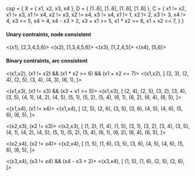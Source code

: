 csp = {
  X = { x1, x2, x3, x4 },
  D = { [1..6], [1..6], [1..6], [1..6] },
  C = {
    x1 != x2,
    x1 != x3,
    x1 != x4,
    x2 != x3,
    x2 != x4,
    x3 != x4,
    x1 != 1,
    x2 != 2,
    x3 != 3,
    x4 != 4,
    x3 <= 5,
    x4 > 4,
    x4 - x3 > 2,
    x3 + x1 >= 5,
    x1 * x2 >= 6,
    x1 + x2 <= 7,
  }
}

#### Unary contraints, node consistent
<(x1), [2,3,4,5,6]>
<(x2), [1,3,4,5,6]>
<(x3), [1,2,4,5]>
<(x4), [5,6]>

#### Binary contraints, arc consistent
<(x1,x2), (x1 != x2) && (x1 * x2 >= 6) && (x1 + x2 <= 7)>
<(x1,x2), [
  (2, 3),
  (2, 4),
  (2, 5),
  (3, 4),
  (4, 3),
  (6, 1),
]>

<(x1,x3), (x1 != x3) && (x3 + x1 >= 5)>
<(x1,x3), [
  (2, 4),
  (2, 5),
  (3, 2),
  (3, 4),
  (3, 5),
  (4, 1),
  (4, 2),
  (4, 5),
  (5, 1),
  (5, 2),
  (5, 4),
  (6, 1),
  (6, 2),
  (6, 4),
  (6, 5),
]>

<(x1,x4), (x1 != x4)>
<(x1,x4), [
  (2, 5),
  (2, 6),
  (3, 5),
  (3, 6),
  (4, 5),
  (4, 6),
  (5, 6),
  (6, 5),
]>

<(x2,x3), (x2 != x3)>
<(x2,x3), [
  (1, 2),
  (1, 4),
  (1, 5),
  (3, 1),
  (3, 2),
  (3, 4),
  (3, 5),
  (4, 1),
  (4, 2),
  (4, 5),
  (5, 1),
  (5, 2),
  (5, 4),
  (6, 1),
  (6, 2),
  (6, 4),
  (6, 5),
]>

<(x2,x4), (x2 != x4)>
<(x2,x4), [
  (1, 5),
  (1, 6),
  (3, 5),
  (3, 6),
  (4, 5),
  (4, 6),
  (5, 6),
  (6, 5),
]>

<(x3,x4), (x3 != x4) && (x4 - x3 > 2)>
<(x3,x4), [
  (1, 5),
  (1, 6),
  (2, 5),
  (2, 6),
]>
